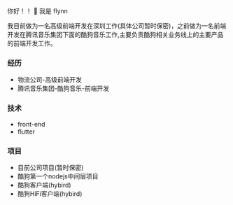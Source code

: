 你好！！ 👋  我是 flynn

我目前做为一名高级前端开发在深圳工作(具体公司暂时保密)，之前做为一名前端开发在腾讯音乐集团下面的酷狗音乐工作,主要负责酷狗相关业务线上的主要产品的前端开发工作。

### 经历
- 物流公司-高级前端开发
- 腾讯音乐集团-酷狗音乐-前端开发
### 技术
- front-end
- flutter
### 项目
- 目前公司项目(暂时保密)
- 酷狗第一个nodejs中间层项目
- 酷狗客户端(hybird)
- 酷狗HiFi客户端(hybird)
